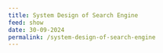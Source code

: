 ```yaml
---
title: System Design of Search Engine
feed: show
date: 30-09-2024
permalink: /system-design-of-search-engine
---
```

